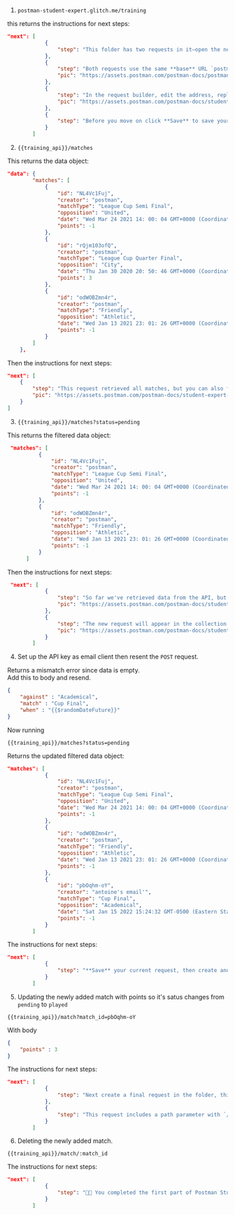 1. ```https
   postman-student-expert.glitch.me/training
   ```

this returns the instructions for next steps:
```json
"next": [
            {
                "step": "This folder has two requests in it—open the next one `1. Get matches`, look at the address, then come back to this one."
            },
            {
                "step": "Both requests use the same **base** URL `postman-student-expert.glitch.me`—instead of repeating this in every request, let's store it in a variable and reuse the value. Select the part of the address before `/training` and click **Set as variable** &gt; **Set as a new variable**. Enter `training_api` as the **Name** with `postman-student-expert.glitch.me` as the **Value**. Select **Collection** for the **Scope**, making sure the correct collection is selected. Click **Set variable**.",
                "pic": "https://assets.postman.com/postman-docs/postman-training-set-as-var.jpg"
            },
            {
                "step": "In the request builder, edit the address, replacing only `postman-student-expert.glitch.me` (the part before `/training`) with `{{training_api}}`—this is how we reference variables in requests. Click **Send** to make sure the request still behaves the same way and scroll back here.",
                "pic": "https://assets.postman.com/postman-docs/student-expert-url-var.jpg"
            },
            {
                "step": "Before you move on click **Save** to save your request edits. Now open the next request in the collection `Get matches` and do the same for the URL in there, replacing the base part of address with the variable reference—it should now be `{{training_api}}/matches`. Click **Send** on the `Get matches` request and remember to open the **Visualizer** on the response."
            }
        ]
```

2. ```https
   {{training_api}}/matches
   ```
This returns the data object:
```json
"data": {
        "matches": [
            {
                "id": "NL4Vc1Fuj",
                "creator": "postman",
                "matchType": "League Cup Semi Final",
                "opposition": "United",
                "date": "Wed Mar 24 2021 14: 00: 04 GMT+0000 (Coordinated Universal Time)",
                "points": -1
            },
            {
                "id": "rQjm103ofQ",
                "creator": "postman",
                "matchType": "League Cup Quarter Final",
                "opposition": "City",
                "date": "Thu Jan 30 2020 20: 50: 46 GMT+0000 (Coordinated Universal Time)",
                "points": 3
            },
            {
                "id": "odWOBZmn4r",
                "creator": "postman",
                "matchType": "Friendly",
                "opposition": "Athletic",
                "date": "Wed Jan 13 2021 23: 01: 26 GMT+0000 (Coordinated Universal Time)",
                "points": -1
            }
        ]
    },
```
Then the instructions for next steps:
```json
"next": [
    {
        "step": "This request retrieved all matches, but you can also filter the matches using parameters. Open **Params** and enter a new Query parameter, with `status` as the **Key** and `played` or `pending` as the **Value**. You will see the query parameter added to the end of the request address e.g. `/matches?status=pending`. Click **Send** again.",
        "pic": "https://assets.postman.com/postman-docs/student-expert-add-query.jpg"
    }
]
```
3. ```https
   {{training_api}}/matches?status=pending
   ```
This returns the filtered data object:

```json
 "matches": [
          {
              "id": "NL4Vc1Fuj",
              "creator": "postman",
              "matchType": "League Cup Semi Final",
              "opposition": "United",
              "date": "Wed Mar 24 2021 14: 00: 04 GMT+0000 (Coordinated Universal Time)",
              "points": -1
          },
          {
              "id": "odWOBZmn4r",
              "creator": "postman",
              "matchType": "Friendly",
              "opposition": "Athletic",
              "date": "Wed Jan 13 2021 23: 01: 26 GMT+0000 (Coordinated Universal Time)",
              "points": -1
          }
      ]
```
Then the instructions for next steps:
```json
 "next": [
            {
                "step": "So far we've retrieved data from the API, but let's also add some new data. Add another request to the collection. In **Collections** click the *...* on the **1. Begin training - Requests** folder and click **Add Request**–it will open in the request builder. Name the request '2. Add match'.",
                "pic": "https://assets.postman.com/postman-docs/student-expert-add-request.jpg"
            },
            {
                "step": "The new request will appear in the collection folder on the left. In the request builder, enter the URL, `{{training_api}}/match` and select `POST` from the method drop-down list. Click **Send**.",
                "pic": "https://assets.postman.com/postman-docs/student-expert-post-url.jpg"
            }
        ]
```
4. Set up the API key as email client then resent the `POST` request.

Returns a mismatch error since data is empty.\
Add this to body and resend.
```json
{
    "against" : "Academical",
    "match" : "Cup Final",
    "when" : "{{$randomDateFuture}}"
}
```
Now running
```https
{{training_api}}/matches?status=pending
```
Returns the updated filtered data object:
```json
"matches": [
            {
                "id": "NL4Vc1Fuj",
                "creator": "postman",
                "matchType": "League Cup Semi Final",
                "opposition": "United",
                "date": "Wed Mar 24 2021 14: 00: 04 GMT+0000 (Coordinated Universal Time)",
                "points": -1
            },
            {
                "id": "odWOBZmn4r",
                "creator": "postman",
                "matchType": "Friendly",
                "opposition": "Athletic",
                "date": "Wed Jan 13 2021 23: 01: 26 GMT+0000 (Coordinated Universal Time)",
                "points": -1
            },
            {
                "id": "pbOqhm-oY",
                "creator": "antoine's email'",
                "matchType": "Cup Final",
                "opposition": "Academical",
                "date": "Sat Jan 15 2022 15:24:32 GMT-0500 (Eastern Standard Time)",
                "points": -1
            }
        ]
```
The instructions for next steps:
```json
"next": [
            {
                "step": "**Save** your current request, then create another new request still inside the **1. Begin training - Requests** folder. Give it the name `3. Update score` and save it. In the request builder select `PUT` method, and enter the URL `{{training_api}}/match`. Click **Send**."
            }
        ]
```
5. Updating the newly added match with points so it's satus changes from `pending` to `played`
```https
{{training_api}}/match?match_id=pbOqhm-oY
```
With body
```json
{
    "points" : 3
}
```
The instructions for next steps:
```json
"next": [
            {
                "step": "Next create a final request in the folder, this time naming it `4. Remove match`. Open it and set the method to `DELETE`, and the URL to `{{training_api}}/match/:match_id`."
            },
            {
                "step": "This request includes a path parameter with `/:match_id` at the end of the request address—open **Params** and as the value for the `match_id` parameter, enter the `id` of a match _you added_ during this session when you sent the `POST` request. Copy the `id` from the response in the `1. Get matches` request like you did for the `PUT` request then click **Send**."
            }
        ]
```
6. Deleting the newly added match.
```https
{{training_api}}/match/:match_id        
```
The instructions for next steps:
```json
"next": [
            {
                "step": "🎊🎉 You completed the first part of Postman Student Expert training! Next we're going to jump into the `2. Scripting and Collection Runs` folder—open the folder, open the first request, and hit **Send**! 🚀"
            }
        ]
```